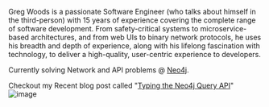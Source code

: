 Greg Woods is a passionate Software Engineer (who talks about himself in the third-person) with 15 years of experience covering the complete range of software development. From safety-critical systems to microservice-based architectures, and from web UIs to binary network protocols, he uses his breadth and depth of experience, along with his lifelong fascination with technology, to deliver a high-quality, user-centric experience to developers.

Currently solving Network and API problems @ [Neo4j](https://neo4j.com/).

Checkout my Recent blog post called "[Typing the Neo4j Query API](https://greg-woods.tech/neo4j/query/api/http/types/2024/07/24/query-api-types.html)"
![image](https://github.com/user-attachments/assets/c8edc28a-82ac-46d6-aad2-1483e1af9117)
